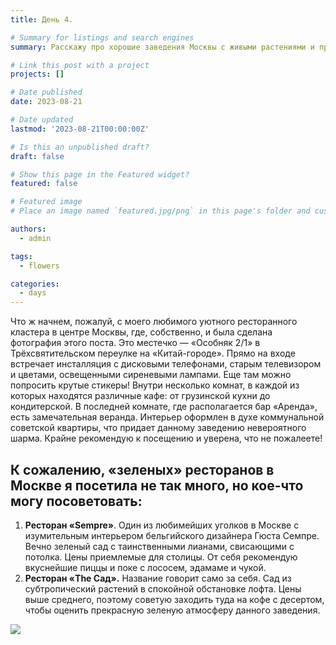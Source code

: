 ```yaml
---
title: День 4.

# Summary for listings and search engines
summary: Расскажу про хорошие заведения Москвы с живыми растениями и про одно свое любимое место. 

# Link this post with a project
projects: []

# Date published
date: 2023-08-21

# Date updated
lastmod: '2023-08-21T00:00:00Z'

# Is this an unpublished draft?
draft: false

# Show this page in the Featured widget?
featured: false

# Featured image
# Place an image named `featured.jpg/png` in this page's folder and customize its options here.

authors:
  - admin

tags:
  - flowers

categories:
  - days
---
```



Что ж начнем, пожалуй, с моего любимого уютного ресторанного кластера в центре Москвы, где, собственно, и была сделана фотография этого поста. Это местечко — «Особняк 2/1» в Трёхсвятительском переулке на «Китай-городе». Прямо на входе встречает инсталляция с дисковыми телефонами, старым телевизором и цветами, освещенными сиреневыми лампами. Еще там можно попросить крутые стикеры! Внутри несколько комнат, в каждой из которых находятся различные кафе: от грузинской кухни до кондитерской. В последней комнате, где располагается бар «Аренда», есть замечательная веранда. Интерьер оформлен в духе коммунальной советской квартиры, что придает данному заведению невероятного шарма. Крайне рекомендую к посещению и уверена, что не пожалеете! 
## К сожалению, «зеленых» ресторанов в Москве я посетила не так много, но кое-что могу посоветовать:
1. **Ресторан «Sempre»**. Один из любимейших уголков в Москве с изумительным интерьером бельгийского дизайнера Гюста Семпре. Вечно зеленый сад с таинственными лианами, свисающими с потолка. Цены приемлемые для столицы. От себя рекомендую вкуснейшие пиццы и поке с лососем, эдамаме и чукой. 
2. **Ресторан «The Сад».** Название говорит само за себя. Сад из субтропический растений в спокойной обстановке лофта. Цены выше среднего, поэтому советую заходить туда на кофе с десертом, чтобы оценить прекрасную зеленую атмосферу данного заведения. 

![](7post/featured.jpg)
